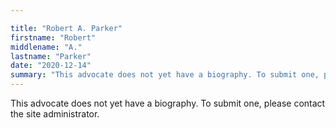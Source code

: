 ```yaml
---

title: "Robert A. Parker"
firstname: "Robert"
middlename: "A."
lastname: "Parker"
date: "2020-12-14"
summary: "This advocate does not yet have a biography. To submit one, please contact the site administrator."
---
```

This advocate does not yet have a biography. To submit one, please contact the site administrator.

